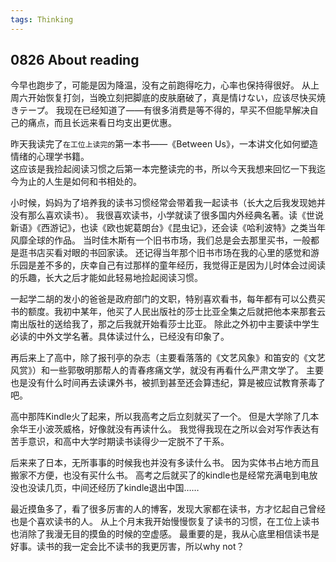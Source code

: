 ```yaml
---
tags: Thinking
---
```


## 0826 About reading <CN>

今早也跑步了，可能是因为降温，没有之前跑得吃力，心率也保持得很好。
从上周六开始恢复打剑，当晚立刻把脚底的皮肤磨破了，真是情けない，应该尽快买焼きテープ。
我现在已经知道了——有很多消费是等不得的，早买不但能早解决自己的痛点，而且长远来看日均支出更优惠。

昨天我读完了`在工位上读完的`第一本书——《Between Us》，一本讲文化如何塑造情绪的心理学书籍。  
这应该是我捡起阅读习惯之后第一本完整读完的书，所以今天我想来回忆一下我迄今为止的人生是如何和书相处的。

小时候，妈妈为了培养我的读书习惯经常会带着我一起读书（长大之后我发现她并没有那么喜欢读书）。
我很喜欢读书，小学就读了很多国内外经典名著。读《世说新语》《西游记》，也读《欧也妮葛朗台》《昆虫记》，还会读《哈利波特》之类当年风靡全球的作品。
当时佳木斯有一个旧书市场，我们总是会去那里买书，一般都是逛书店买看对眼的书回家读。
还记得当年那个旧书市场在我的心里的感觉和游乐园是差不多的，庆幸自己有过那样的童年经历，我觉得正是因为儿时体会过阅读的乐趣，长大之后才能如此轻易地捡起阅读习惯。

一起学二胡的发小的爸爸是政府部门的文职，特别喜欢看书，每年都有可以公费买书的额度。我初中某年，他买了人民出版社的莎士比亚全集之后就把他本来那套云南出版社的送给我了，那之后我就开始看莎士比亚。
除此之外初中主要读中学生必读的中外文学名著。具体读过什么，已经没有印象了。

再后来上了高中，除了报刊亭的杂志（主要看落落的《文艺风象》和笛安的《文艺风赏》）和一些郭敬明那帮人的青春疼痛文学，就没有再看什么严肃文学了。
主要也是没有什么时间再去读课外书，被抓到甚至还会算违纪，算是被应试教育荼毒了吧。

高中那阵Kindle火了起来，所以我高考之后立刻就买了一个。
但是大学除了几本余华王小波茨威格，好像就没有再读什么。
我觉得我现在之所以会对写作表达有苦手意识，和高中大学时期读书读得少一定脱不了干系。

后来来了日本，无所事事的时候我也并没有多读什么书。
因为实体书占地方而且搬家不方便，也没有买什么书。
高考之后就买了的kindle也是经常充满电到电放没也没读几页，中间还经历了kindle退出中国……

最近摸鱼多了，看了很多厉害的人的博客，发现大家都在读书，方才忆起自己曾经也是个喜欢读书的人。
从上个月末我开始慢慢恢复了读书的习惯，在工位上读书也消除了我漫无目的摸鱼的时候的空虚感。
最重要的是，我从心底里相信读书是好事。读书的我一定会比不读书的我更厉害，所以why not？
